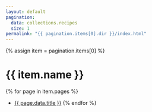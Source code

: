 ```yaml
---
layout: default
pagination:
  data: collections.recipes
  size: 1
permalink: "{{ pagination.items[0].dir }}/index.html"
---
```


{% assign item = pagination.items[0] %}

# {{ item.name }}

{% for page in item.pages %}

- <a href="{{ page.url }}">{{ page.data.title }}</a>
  {% endfor %}
